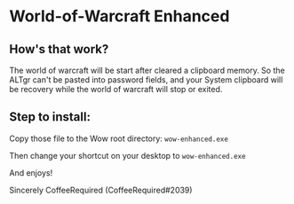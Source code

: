 # World-of-Warcraft Enhanced

## How's that work?

The world of warcraft will be start after cleared a clipboard memory. So the ALTgr can't be pasted into password fields, and your System clipboard will be recovery while the world of warcraft will stop or exited.

## Step to install:
Copy those file to the Wow root directory: `wow-enhanced.exe`

Then change your shortcut on your desktop to `wow-enhanced.exe`

And enjoys!

Sincerely CoffeeRequired (CoffeeRequired#2039)
